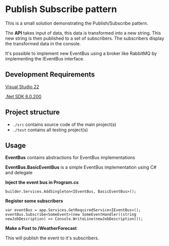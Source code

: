 # Publish Subscribe pattern

This is a small solution demonstrating the Publish/Subscribe pattern.

The **API** takes input of data, this data is transformed into a new string. This new string is then published to a set of subscribers. The subscribers display the transformed data in the console.

It's possible to implement new EventBus using a broker like RabbitMQ by implementing the IEventBus interface.

## Development Requirements

[Visual Studio 22](https://visualstudio.microsoft.com/downloads)

[.Net SDK 6.0.200](https://dotnet.microsoft.com/download/dotnet/6.0)

## Project structure

- `./src` contains source code of the main project(s)
- `./test` contains all testing project(s)

## Usage

**EventBus** contains abstractions for EventBus implementations

**EventBus.BasicEventBus** is a simple EventBus implementation using C# and delegate

**Inject the event bus in Program.cs**

    builder.Services.AddSingleton<IEventBus, BasicEventBus>();
    
**Register some subscribers**

    var eventBus = app.Services.GetRequiredService<IEventBus>();
    eventBus.Subscribe<SomeEvent>(new SomeEventHandler((string newJobDescription) => Console.WriteLine(newJobDescription)));

**Make a Post to /WeatherForecast**

This will publish the event to it's subscribers.


